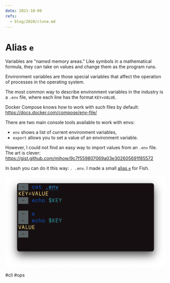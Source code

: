 ```yaml
---
date: 2021-10-09
refs:
  - blog/2020/clone.md
---
```


# Alias `e`

Variables are "named memory areas." Like symbols in a mathematical formula, they can take on values and change them as the program runs.

Environment variables are those special variables that affect the operation of processes in the operating system.

The most common way to describe environment variables in the industry is a `.env` file, where each line has the format `KEY=VALUE`.

Docker Compose knows how to work with such files by default:
https://docs.docker.com/compose/env-file/

There are two main console tools available to work with envs:

- `env` shows a list of current environment variables,
- `export` allows you to set a value of an environment variable.

However, I could not find an easy way to import values from an `.env` file. The art is clever: https://gist.github.com/mihow/9c7f559807069a03e302605691f85572

In bash you can do it this way: `. .env`. I made a small [alias `e`](https://github.com/chuhlomin/aliases/blob/main/e.fish) for Fish.

![e demo](e.png "e demo")

#cli #ops
